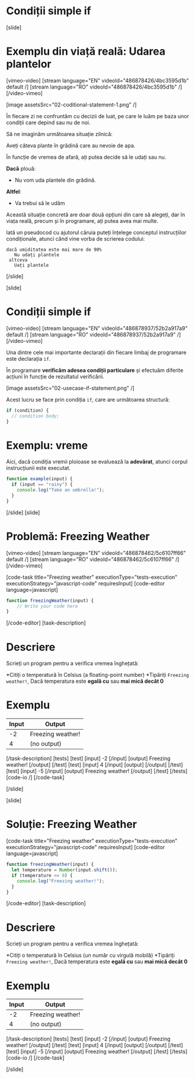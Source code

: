 # Condiții simple if
[slide]
# Exemplu din viață reală: Udarea plantelor 

[vimeo-video]
[stream language="EN" videoId="486878426/4bc3595d1b" default /]
[stream language="RO" videoId="486878426/4bc3595d1b"  /]
[/video-vimeo]

[image assetsSrc="02-coditional-statement-1.png" /]

În fiecare zi ne confruntăm cu decizii de luat, pe care le luăm pe baza unor condiții care depind sau nu de noi.

Să ne imaginăm următoarea situație zilnică:

Aveți câteva plante în grădină care au nevoie de apa.

În funcție de vremea de afară, ați putea decide să le udați sau nu.

**Dacă** plouă:

  * Nu vom uda plantele din grădină.

**Altfel**:

  * Va trebui să le udăm

Această situație concretă are doar două opțiuni din care să alegeți, dar în viața reală, precum și în programare, ați putea avea mai multe.

Iată un pseudocod cu ajutorul căruia puteți înțelege conceptul instrucțiilor condiționale, atunci când vine vorba de scrierea codului:

```
dacă umiditatea este mai mare de 90%
   Nu udați plantele
 altceva
   Uați plantele
```

[/slide]

[slide]

# Condiții simple if

[vimeo-video]
[stream language="EN" videoId="486878937/52b2a917a9" default /]
[stream language="RO" videoId="486878937/52b2a917a9"  /]
[/video-vimeo]

Una dintre cele mai importante declarații din fiecare limbaj de programare este declarația `if`.

În programare **verificăm adesea condiții particulare** și efectuăm diferite acțiuni în funcție de rezultatul verificării.

[image assetsSrc="02-usecase-if-statement.png" /]

Acest lucru se face prin condiția `if`, care are următoarea structură:

```js
if (condition) {
  // condition body;
}
```
# Exemplu: vreme

Aici, dacă condiția vremii ploioase se evaluează la **adevărat**, atunci corpul instrucțiunii este executat.
```js
function example(input) {                               
  if (input == "rainy") {                                         
    console.log("Take an umbrella!");                  
  }
}
```
[/slide]
[slide]

# Problemă: Freezing Weather

[vimeo-video]
[stream language="EN" videoId="486878462/5c6107ff66" default /]
[stream language="RO" videoId="486878462/5c6107ff66"  /]
[/video-vimeo]

[code-task title="Freezing weather" executionType="tests-execution" executionStrategy="javascript-code" requiresInput]
[code-editor language=javascript]
```js
function freezingWeather(input) {
    // Write your code here
}
```
[/code-editor]
[task-description]

# Descriere
Scrieți un program pentru a verifica vremea înghețată:

   *Citiți o temperatură în Celsius (a floating-point number)
   *Tipăriți `Freezing weather!`, Dacă temperatura este **egală cu** sau **mai mică decât 0**

# Exemplu

| **Input** | **Output** |
| --- | --- |
| -2 | Freezing weather! |
| 4 | (no output) |

[/task-description]
[tests]
[test]
[input]
-2
[/input]
[output]
Freezing weather!
[/output]
[/test]
[test]
[input]
4
[/input]
[output]
[/output]
[/test]
[test]
[input]
-5
[/input]
[output]
Freezing weather!
[/output]
[/test]
[/tests]
[code-io /]
[/code-task]

[/slide]

[slide]
# Soluție: Freezing Weather
[code-task title="Freezing weather" executionType="tests-execution" executionStrategy="javascript-code" requiresInput]
[code-editor language=javascript]
```js
function freezingWeather(input) {
  let temperature = Number(input.shift());
  if (temperature <= 0) {
    console.log("Freezing weather!");
  }
}
```
[/code-editor]
[task-description]
# Descriere
Scrieți un program pentru a verifica vremea înghețată:

  *Citiți o temperatură în Celsius (un număr cu virgulă mobilă)
  *Tipăriți `Freezing weather!`, Dacă temperatura este **egală cu** sau **mai mică decât 0**
  
# Exemplu
| **Input** | **Output** |
| --- | --- |
| -2 | Freezing weather! |
| 4 | (no output) |

[/task-description]
[tests]
[test]
[input]
-2
[/input]
[output]
Freezing weather!
[/output]
[/test]
[test]
[input]
4
[/input]
[output]
[/output]
[/test]
[test]
[input]
-5
[/input]
[output]
Freezing weather!
[/output]
[/test]
[/tests]
[code-io /]
[/code-task]

[/slide]



